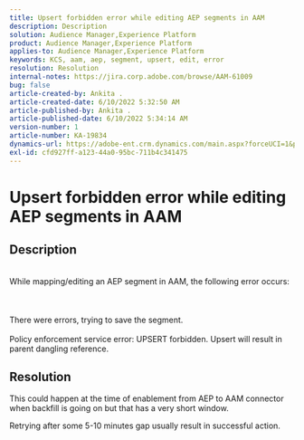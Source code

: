 ```yaml
---
title: Upsert forbidden error while editing AEP segments in AAM
description: Description
solution: Audience Manager,Experience Platform
product: Audience Manager,Experience Platform
applies-to: Audience Manager,Experience Platform
keywords: KCS, aam, aep, segment, upsert, edit, error
resolution: Resolution
internal-notes: https://jira.corp.adobe.com/browse/AAM-61009
bug: false
article-created-by: Ankita .
article-created-date: 6/10/2022 5:32:50 AM
article-published-by: Ankita .
article-published-date: 6/10/2022 5:34:14 AM
version-number: 1
article-number: KA-19834
dynamics-url: https://adobe-ent.crm.dynamics.com/main.aspx?forceUCI=1&pagetype=entityrecord&etn=knowledgearticle&id=8701dcc2-7ee8-ec11-bb3c-000d3a3bd4a0
exl-id: cfd927ff-a123-44a0-95bc-711b4c341475
---
```

# Upsert forbidden error while editing AEP segments in AAM

## Description

<br>While mapping/editing an AEP segment in AAM, the following error occurs:<br><br> <br><br>There were errors, trying to save the segment.<br><br>Policy enforcement service error: UPSERT forbidden. Upsert will result in parent dangling reference.<br>

## Resolution


This could happen at the time of enablement from AEP to AAM connector when backfill is going on but that has a very short window.

Retrying after some 5-10 minutes gap usually result in successful action.
